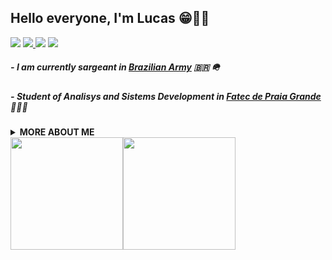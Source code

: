 ## Hello everyone, I'm Lucas 😁🤙🏿

<div>
<a href="https://www.linkedin.com/in/lucas-carvalho-06" target="_blank"><img src="https://img.shields.io/badge/-LinkedIn-%230077B5?style=for-the-badge&logo=linkedin&logoColor=white" target="_blank"></a>   
<a href="https://www.github.com/luke-oak/" target="blank"><img src="https://img.shields.io/badge/GitHub-181717.svg?style=for-the-badge&logo=GitHub&logoColor=white">
<a href = "mailto:lucas.santos276@fatec.sp.gov.br"><img src="https://img.shields.io/badge/Microsoft%20Outlook-0078D4.svg?style=for-the-badge&logo=Microsoft-Outlook&logoColor=white" target="_blank"></a>
<a href="https://instagram.com/don_preton" target="_blank"><img src="https://img.shields.io/badge/-Instagram-%23E4405F?style=for-the-badge&logo=instagram&logoColor=white" target="_blank"></a>
</div>

##### - _I am currently sargeant in [Brazilian Army](https://www.eb.mil.br/)_ 🇧🇷 🪖
##### - _Student of Analisys and Sistems Development in [Fatec de Praia Grande](https://www.fatecpg.edu.br/)_ 👨🏿‍💻
 
<details>
  <summary><b>MORE ABOUT ME</b></summary>
  
  ~~~python
  import me
  
  class LukeOak:
      def __init__(self):
          self.name = "Lucas Carvalho Santos"
          self.age = "23yo"
          self.area = ["Back-End", "DBA"]
          self.code = ["python","MySQL","PostgreSQL","Oracle","HTML","CSS","php"]
          self.learning = ["docker","python","django"]
  
      def fun_facts(self):
          self.basketball_position = "Point Guard" ⛹🏿
          self.basketball_team = "Oklahoma City Thunder" ⚡
          self.pets = ["Donnie" 🐈, "Pride" 🐈]
          self.favorite_serie = "Daredevil"
          self.most_listened_song = "Cardigan - Don Toliver"
          
  ~~~
  
  
  > _"Great things come from hard work and perseverance. No excuses."_ 💪🏿

— Kobe Bean Bryant
  
<div><img src="https://thumbs.gfycat.com/ExhaustedAptKite-size_restricted.gif" allign="center" width="450" height="300"></div>  

</details>
  
<div><img height="180em" src="https://github-readme-stats.vercel.app/api?username=luke-oak&show_icons=true&theme=transparent"><img height="180em" src="https://github-readme-stats.vercel.app/api/top-langs/?username=luke-oak&layout=compact&show_icons=true&theme=transparent")></div>


<!--
**luke-oak/luke-oak** is a ✨ _special_ ✨ repository because its `README.md` (this file) appears on your GitHub profile.

Here are some ideas to get you started:

- 🔭 I’m currently working on ...
- 🌱 I’m currently learning ...
- 👯 I’m looking to collaborate on ...
- 🤔 I’m looking for help with ...
- 💬 Ask me about ...
- 📫 How to reach me: ...
- 😄 Pronouns: ...
- ⚡ Fun fact: ...
-->
